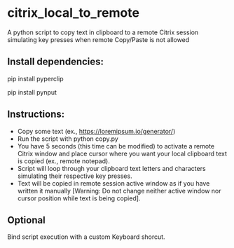 # citrix_local_to_remote
A python script to copy text in clipboard to a remote Citrix session simulating key presses when remote Copy/Paste is not allowed

## Install dependencies:
pip install pyperclip

pip install pynput

## Instructions:
- Copy some text (ex., https://loremipsum.io/generator/) 
- Run the script with python copy.py
- You have 5 seconds (this time can be modified) to activate a remote Citrix window and place cursor where you want your local clipboard text is copied (ex., remote notepad).
- Script will loop through your clipboard text letters and characters simulating their respective key presses.
- Text will be copied in remote session active window as if you have written it manually [Warning: Do not change neither active window nor cursor position while text is being copied].

## Optional
Bind script execution with a custom Keyboard shorcut.
